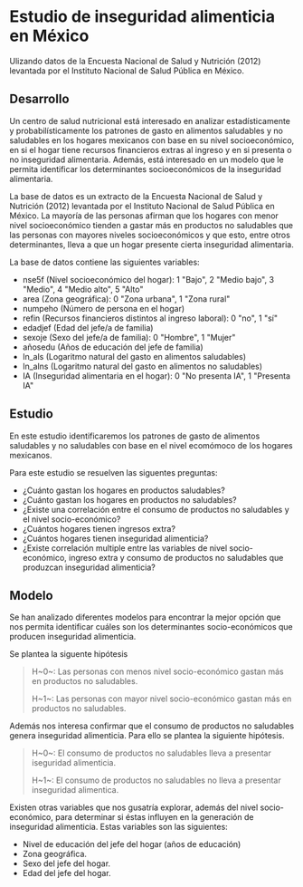 # Estudio de inseguridad alimenticia en México
Ulizando datos de la Encuesta Nacional de Salud y Nutrición (2012) levantada por el Instituto Nacional de Salud Pública en México. 

## Desarrollo

Un centro de salud nutricional está interesado en analizar estadísticamente y probabilísticamente los patrones de gasto en alimentos saludables y no saludables en los hogares mexicanos con base en su nivel socioeconómico, en si el hogar tiene recursos financieros extras al ingreso y en si presenta o no inseguridad alimentaria. Además, está interesado en un modelo que le permita identificar los determinantes socioeconómicos de la inseguridad alimentaria.

La base de datos es un extracto de la Encuesta Nacional de Salud y Nutrición (2012) levantada por el Instituto Nacional de Salud Pública en México. La mayoría de las personas afirman que los hogares con menor nivel socioeconómico tienden a gastar más en productos no saludables que las personas con mayores niveles socioeconómicos y que esto, entre otros determinantes, lleva a que un hogar presente cierta inseguridad alimentaria.

La base de datos contiene las siguientes variables:

- nse5f (Nivel socioeconómico del hogar): 1 "Bajo", 2 "Medio bajo", 3 "Medio", 4 "Medio alto", 5 "Alto"
- area (Zona geográfica): 0 "Zona urbana", 1 "Zona rural"
- numpeho (Número de persona en el hogar)
- refin (Recursos financieros distintos al ingreso laboral): 0 "no", 1 "sí"
- edadjef (Edad del jefe/a de familia)
- sexoje (Sexo del jefe/a de familia): 0 "Hombre", 1 "Mujer"
- añosedu (Años de educación del jefe de familia)
- ln_als (Logaritmo natural del gasto en alimentos saludables)
- ln_alns (Logaritmo natural del gasto en alimentos no saludables)
- IA (Inseguridad alimentaria en el hogar): 0 "No presenta IA", 1 "Presenta IA"

## Estudio
En este estudio identificaremos los patrones de gasto de alimentos saludables y no saludables con base en el nivel ecomómoco de los hogares mexicanos. 

Para este estudio se resuelven las siguentes preguntas:

- ¿Cuánto gastan los hogares en productos saludables?
- ¿Cuánto gastan los hogares en productos no saludables?
- ¿Existe una correlación entre el consumo de productos no saludables y el nivel socio-económico?
- ¿Cuántos hogares tienen ingresos extra?
- ¿Cuántos hogares tienen inseguridad alimenticia?
- ¿Existe correlación multiple entre las variables de nivel socio-económico, ingreso extra y consumo de productos no saludables que produzcan inseguridad alimenticia?

## Modelo
Se han analizado diferentes modelos para encontrar la mejor opción que nos permita identificar cuáles son los determinantes socio-económicos que producen inseguridad alimenticia. 

Se plantea la siguente hipótesis

> H~0~: Las personas con menos nivel socio-económico gastan más en productos no saludables.
>
> H~1~: Las personas con mayor nivel socio-económico gastan más en productos no saludables.

Además nos interesa confirmar que el consumo de productos no saludables genera inseguridad alimenticia. Para ello se plantea la siguiente hipótesis. 

> H~0~: El consumo de productos no saludables lleva a presentar iseguridad alimenticia.
>
> H~1~: El consumo de productos no saludables no lleva a presentar inseguridad alimentica. 

Existen otras variables que nos gusatría explorar, además del nivel socio-económico, para determinar si éstas influyen en la generación de inseguridad alimenticia. Estas variables son las siguientes:

- Nivel de educación del jefe del hogar (años de educación)
- Zona geográfica.
- Sexo del jefe del hogar.
- Edad del jefe del hogar. 



